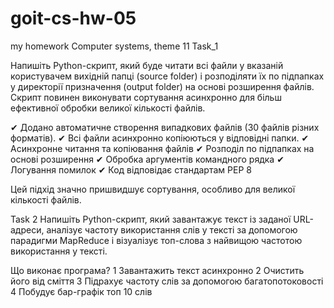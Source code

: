 # goit-cs-hw-05
my homework Computer systems, theme 11
Task_1

Напишіть Python-скрипт, який буде читати всі файли у вказаній користувачем вихідній папці (source folder) 
і розподіляти їх по підпапках у директорії призначення (output folder) на основі розширення файлів. 
Скрипт повинен виконувати сортування асинхронно для більш ефективної обробки великої кількості файлів.

✔ Додано автоматичне створення випадкових файлів (30 файлів різних форматів).
✔ Всі файли асинхронно копіюються у відповідні папки.
✔ Асинхронне читання та копіювання файлів
✔ Розподіл по підпапках на основі розширення
✔ Обробка аргументів командного рядка
✔ Логування помилок
✔ Код відповідає стандартам PEP 8

Цей підхід значно пришвидшує сортування, особливо для великої кількості файлів.

Task 2
Напишіть Python-скрипт, який завантажує текст із заданої URL-адреси, аналізує частоту використання слів у 
тексті за допомогою парадигми MapReduce і візуалізує топ-слова з найвищою частотою використання у тексті.

Що виконає програма?
1️ Завантажить текст асинхронно
2️ Очистить його від сміття
3️ Підрахує частоту слів за допомогою багатопотоковості
4️ Побудує бар-графік топ 10 слів
